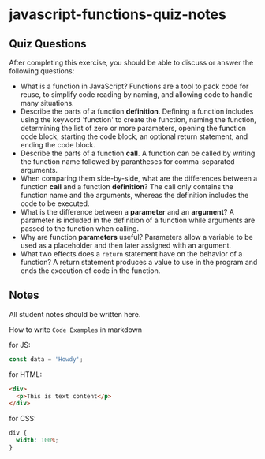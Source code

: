 # javascript-functions-quiz-notes

## Quiz Questions

After completing this exercise, you should be able to discuss or answer the following questions:

- What is a function in JavaScript?
  Functions are a tool to pack code for reuse, to simplify code reading by naming, and allowing code to handle many situations.
- Describe the parts of a function **definition**.
  Defining a function includes using the keyword 'function' to create the function, naming the function, determining the list of zero or more parameters, opening the function code block, starting the code block, an optional return statement, and ending the code block.
- Describe the parts of a function **call**.
  A function can be called by writing the function name followed by parantheses for comma-separated arguments.
- When comparing them side-by-side, what are the differences between a function **call** and a function **definition**?
  The call only contains the function name and the arguments, whereas the definition includes the code to be executed.
- What is the difference between a **parameter** and an **argument**?
  A parameter is included in the definition of a function while arguments are passed to the function when calling.
- Why are function **parameters** useful?
  Parameters allow a variable to be used as a placeholder and then later assigned with an argument.
- What two effects does a `return` statement have on the behavior of a function?
  A return statement produces a value to use in the program and ends the execution of code in the function.

## Notes

All student notes should be written here.

How to write `Code Examples` in markdown

for JS:

```javascript
const data = 'Howdy';
```

for HTML:

```html
<div>
  <p>This is text content</p>
</div>
```

for CSS:

```css
div {
  width: 100%;
}
```
